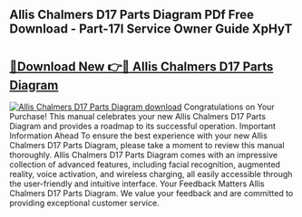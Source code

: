 ## Allis Chalmers D17 Parts Diagram PDf Free Download - Part-17I Service Owner Guide XpHyT

# <h2><a href="http://dfk1zuj.blite.top/?on=Allis+Chalmers+D17+Parts+Diagram">🔗Download New 👉🔴 Allis Chalmers D17 Parts Diagram</a></h2>

[![Allis Chalmers D17 Parts Diagram download](https://i.imgur.com/lujVjoI.png)](http://dfk1zuj.blite.top/?on=Allis+Chalmers+D17+Parts+Diagram)
Congratulations on Your Purchase! This manual celebrates your new Allis Chalmers D17 Parts Diagram and provides a roadmap to its successful operation. Important Information Ahead To ensure the best experience with your new Allis Chalmers D17 Parts Diagram, please take a moment to review this manual thoroughly. Allis Chalmers D17 Parts Diagram comes with an impressive collection of advanced features, including facial recognition, augmented reality, voice activation, and wireless charging, all easily accessible through the user-friendly and intuitive interface. Your Feedback Matters Allis Chalmers D17 Parts Diagram. We value your feedback and are committed to providing exceptional customer service.
